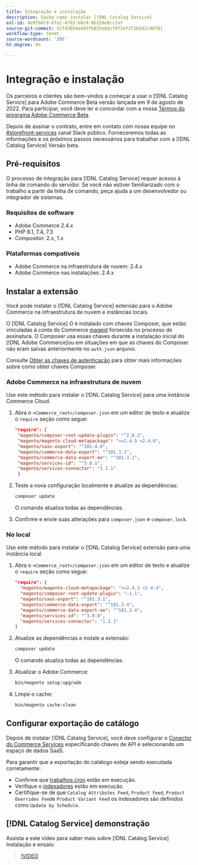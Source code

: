 ```yaml
---
title: Integração e instalação
description: Saiba como instalar [!DNL Catalog Service]
exl-id: 4e9fbdc9-67a1-4703-b8c0-8b159e0cc2a7
source-git-commit: 41f42054a495fb815e6dcf0f2ef371bbd2c98701
workflow-type: tm+mt
source-wordcount: '395'
ht-degree: 0%

---
```


# Integração e instalação

Os parceiros e clientes são bem-vindos a começar a usar o [!DNL Catalog Service] para Adobe Commerce Beta versão lançada em 9 de agosto de 2022. Para participar, você deve ler e concordar com a nossa [Termos do programa Adobe Commerce Beta](https://experiencecloudpanel.adobe.com/h/s/6eGskQlHvLSHztsNmKCWMy).

Depois de assinar o contrato, entre em contato com nossa equipe no [#storefront-services](https://magentocommeng.slack.com/archives/C03HVPG8RS4) canal Slack público. Forneceremos todas as informações e os próximos passos necessários para trabalhar com a [!DNL Catalog Service] Versão beta.

## Pré-requisitos

O processo de integração para [!DNL Catalog Service] requer acesso à linha de comando do servidor. Se você não estiver familiarizado com o trabalho a partir da linha de comando, peça ajuda a um desenvolvedor ou integrador de sistemas.

### Requisitos de software

- Adobe Commerce 2.4.x
- PHP 8.1, 7.4, 7.3
- Compositor: 2.x, 1.x

### Plataformas compatíveis

- Adobe Commerce na infraestrutura de nuvem: 2.4.x
- Adobe Commerce nas instalações: 2.4.x

## Instalar a extensão

Você pode instalar o [!DNL Catalog Service] extensão para o Adobe Commerce na infraestrutura de nuvem e instâncias locais.

O [!DNL Catalog Service] O é instalado com chaves Composer, que estão vinculadas à conta do Commerce [mageid](https://developer.adobe.com/commerce/marketplace/guides/sellers/profile-personal/#field-descriptions) fornecido no processo de assinatura. O Composer usa essas chaves durante a instalação inicial do [!DNL Adobe Commerce]ou em situações em que as chaves do Composer não eram salvas anteriormente no `auth.json` arquivo.

Consulte [Obter as chaves de autenticação](https://devdocs.magento.com/guides/v2.4/install-gde/prereq/connect-auth.html) para obter mais informações sobre como obter chaves Composer.

### Adobe Commerce na infraestrutura de nuvem

Use este método para instalar o [!DNL Catalog Service] para uma instância Commerce Cloud.

1. Abra o `<Commerce_root>/composer.json` em um editor de texto e atualize o `require` seção como segue:

   ```json
   "require": {
    "magento/composer-root-update-plugin": "^2.0.2",
    "magento/magento-cloud-metapackage": ">=2.4.5 <2.4.6",
    "magento/saas-export": "^101.4.0",
    "magento/commerce-data-export": "^101.3.1",
    "magento/commerce-data-export-ee": "^101.3.1",
    "magento/services-id": "^3.0.1",
    "magento/services-connector": "1.2.1"
    }
   ```

   <!-- What if the customer already has other services installed, and some of these lines are already present? Do they need to delete the duplications? What if the version numbers are different? -->

1. Teste a nova configuração localmente e atualize as dependências:

   ```bash
   composer update
   ```

   O comando atualiza todas as dependências.

1. Confirme e envie suas alterações para `composer.json` e `composer.lock`.

### No local

Use este método para instalar o [!DNL Catalog Service] extensão para uma instância local.

1. Abra o `<Commerce_root>/composer.json` em um editor de texto e atualize o `require` seção como segue:

   ```json
   "require": {
     "magento/magento-cloud-metapackage": ">=2.4.3 <2.4.4",
     "magento/composer-root-update-plugin": "~1.1",
     "magento/saas-export": "^101.3.1",
     "magento/commerce-data-export": "^101.2.4",    
     "magento/commerce-data-export-ee": "^101.2.4",
     "magento/services-id": "^3.0.0",
     "magento/services-connector": "1.2.1"
   }
   ```

1. Atualize as dependências e instale a extensão:

   ```bash
   composer update
   ```

   O comando atualiza todas as dependências.

1. Atualizar o Adobe Commerce:

   ```bash
   bin/magento setup:upgrade
   ```

1. Limpe o cache:

   ```bash
   bin/magento cache:clean
   ```

## Configurar exportação de catálogo

Depois de instalar [!DNL Catalog Service], você deve configurar o [Conector do Commerce Services](../landing/saas.md) especificando chaves de API e selecionando um espaço de dados SaaS.

Para garantir que a exportação do catálogo esteja sendo executada corretamente:

- Confirme que [trabalhos cron](https://experienceleague.adobe.com/docs/commerce-operations/configuration-guide/cli/configure-cron-jobs.html) estão em execução.
- Verifique o [indexadores](https://experienceleague.adobe.com/docs/commerce-operations/configuration-guide/cli/manage-indexers.html) estão em execução.
- Certifique-se de que `Catalog Attributes Feed`, `Product Feed`, `Product Overrides Feed`e `Product Variant Feed` os indexadores são definidos como `Update by Schedule`.

## [!DNL Catalog Service] demonstração

Assista a este vídeo para saber mais sobre [!DNL Catalog Service] Instalação e ensaio:

>[!VIDEO](https://video.tv.adobe.com/v/3409390?quality=12&learn=on)
